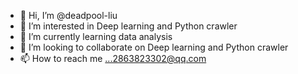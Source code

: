 - 👋 Hi, I’m @deadpool-liu
- 👀 I’m interested in Deep learning and Python crawler
- 🌱 I’m currently learning data analysis
- 💞️ I’m looking to collaborate on Deep learning and Python crawler
- 📫 How to reach me ...2863823302@qq.com

<!---
deadpool-liu/deadpool-liu is a ✨ special ✨ repository because its `README.md` (this file) appears on your GitHub profile.
You can click the Preview link to take a look at your changes.
--->
